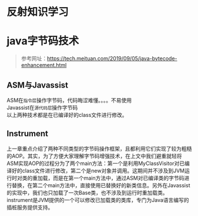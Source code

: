 # 反射知识学习

# java字节码技术
> 参考网址：https://tech.meituan.com/2019/09/05/java-bytecode-enhancement.html

## ASM与Javassist
ASM在`指令层`操作字节码，代码晦涩难懂。。。。不易使用
<br>Javassist在`源代码层`操作字节码
<br>以上两种技术都是在已编译好的class文件进行修改。
## Instrument
上一章重点介绍了两种不同类型的字节码操作框架，且都利用它们实现了较为粗糙的AOP。其实，为了方便大家理解字节码增强技术，在上文中我们避重就轻将ASM实现AOP的过程分为了两个main方法：第一个是利用MyClassVisitor对已编译好的class文件进行修改，第二个是new对象并调用。这期间并不涉及到JVM运行时对类的重加载，而是在第一个main方法中，通过ASM对已编译类的字节码进行替换，在第二个main方法中，直接使用已替换好的新类信息。另外在Javassist的实现中，我们也只加载了一次Base类，也不涉及到运行时重加载类。
<br>instrument是JVM提供的一个可以修改已加载类的类库，专门为Java语言编写的插桩服务提供支持。

